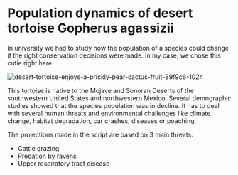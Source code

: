# Population dynamics of desert tortoise Gopherus agassizii 
In university we had to study how the population of a species could change if the right conservation decisions were made. In my case, we chose this cutie right here: 

![desert-tortoise-enjoys-a-prickly-pear-cactus-fruit-89f9c6-1024](https://github.com/user-attachments/assets/7a2d5311-3c3c-4a89-b053-49331b5392dd)


This tortoise is native to the Mojave and Sonoran Deserts of the southwestern United States and northwestern Mexico. Several demographic studies showed that the species population was in decline. It has to deal with several human threats and environmental challenges like climate change, habitat degradation, car crashes, diseases or poaching. 

The projections made in the script are based on 3 main threats:
- Cattle grazing
- Predation by ravens
- Upper respiratory tract disease
